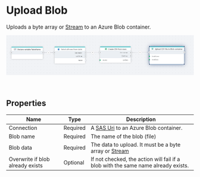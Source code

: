 # Upload Blob

Uploads a byte array or [Stream](https://learn.microsoft.com/en-us/dotnet/api/system.io.stream) to an Azure Blob container.

![img](../../../../images/flow/upload-to-asb-blob.png)

<br/>

## Properties

| Name             | Type      |Description                                             |
|------------------|-----------|--------------------------------------------------------|
| Connection       | Required  | A [SAS Uri](https://learn.microsoft.com/en-us/azure/storage/common/storage-sas-overview) to an Azure Blob container.       |
| Blob name        | Required  | The name of the blob (file)  |
| Blob data        | Required  | The data to upload. It must be a byte array or [Stream](https://learn.microsoft.com/en-us/dotnet/api/system.io.stream) |
| Overwrite if blob already exists | Optional | If not checked, the action will fail if a blob with the same name already exists. |

